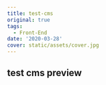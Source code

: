 ```yaml
---
title: test-cms
original: true
tags:
  - Front-End
date: '2020-03-28'
cover: static/assets/cover.jpg
---
```

## test cms preview